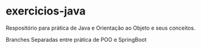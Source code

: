 # exercicios-java
Respositório para prática de Java e Orientação ao Objeto e seus conceitos.

Branches Separadas entre prática de POO e SpringBoot
